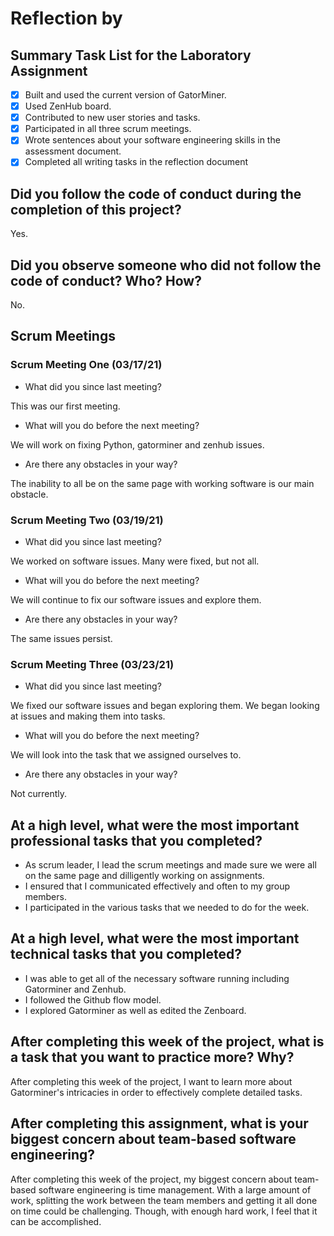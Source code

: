 # Reflection by

## Summary Task List for the Laboratory Assignment

- [x] Built and used the current version of GatorMiner.
- [x] Used ZenHub board.
- [x] Contributed to new user stories and tasks.
- [x] Participated in all three scrum meetings.
- [x] Wrote sentences about your software engineering skills in the assessment document.
- [x] Completed all writing tasks in the reflection document

## Did you follow the code of conduct during the completion of this project?

Yes.

## Did you observe someone who did not follow the code of conduct? Who? How?

No.

## Scrum Meetings

### Scrum Meeting One (03/17/21)

- What did you since last meeting?

This was our first meeting.

- What will you do before the next meeting?

We will work on fixing Python, gatorminer and zenhub issues.

- Are there any obstacles in your way?

The inability to all be on the same page with working software is our main obstacle.

### Scrum Meeting Two (03/19/21)

- What did you since last meeting?

We worked on software issues. Many were fixed, but not all.

- What will you do before the next meeting?

We will continue to fix our software issues and explore them.

- Are there any obstacles in your way?

The same issues persist.

### Scrum Meeting Three (03/23/21)

- What did you since last meeting?

We fixed our software issues and began exploring them. We began looking at issues and making them into tasks.

- What will you do before the next meeting?

We will look into the task that we assigned ourselves to.

- Are there any obstacles in your way?

Not currently.

## At a high level, what were the most important professional tasks that you completed?

- As scrum leader, I lead the scrum meetings and made sure we were all on the same page and dilligently working on assignments.
- I ensured that I communicated effectively and often to my group members.
- I participated in the various tasks that we needed to do for the week.

## At a high level, what were the most important technical tasks that you completed?

- I was able to get all of the necessary software running including Gatorminer and Zenhub.
- I followed the Github flow model.
- I explored Gatorminer as well as edited the Zenboard.

## After completing this week of the project, what is a task that you want to practice more? Why?

After completing this week of the project, I want to learn more about Gatorminer's intricacies in order to effectively complete detailed tasks.

## After completing this assignment, what is your biggest concern about team-based software engineering?

After completing this week of the project, my biggest concern about team-based software engineering is time management. With a large amount of work, splitting the work between the team members and getting it all done on time could be challenging. Though, with enough hard work, I feel that it can be accomplished.
